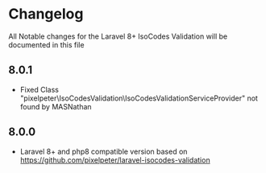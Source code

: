 # Changelog

All Notable changes for the Laravel 8+ IsoCodes Validation  will be documented in this file

## 8.0.1
- Fixed Class "pixelpeter\IsoCodesValidation\IsoCodesValidationServiceProvider" not found by MASNathan

## 8.0.0
- Laravel 8+ and php8 compatible version based on https://github.com/pixelpeter/laravel-isocodes-validation
